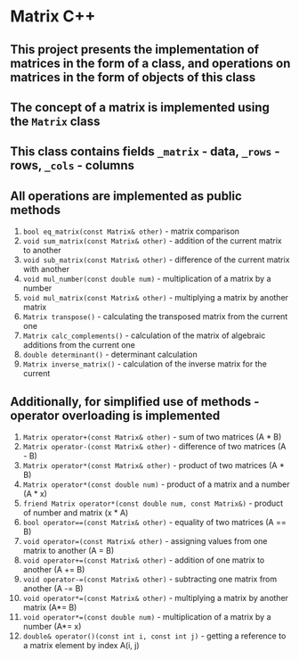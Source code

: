 # Matrix C++

## This project presents the implementation of matrices in the form of a class, and operations on matrices in the form of objects of this class

## The concept of a matrix is implemented using the `Matrix` class

## This class contains fields `_matrix` - data, `_rows` - rows, `_cols` - columns

## All operations are implemented as public methods

 1) `bool eq_matrix(const Matrix& other)` - matrix comparison
 2) `void sum_matrix(const Matrix& other)` - addition of the current matrix to another
 3) `void sub_matrix(const Matrix& other)` - difference of the current matrix with another
 4) `void mul_number(const double num)` - multiplication of a matrix by a number
 5) `void mul_matrix(const Matrix& other)` - multiplying a matrix by another matrix
 6) `Matrix transpose()` - calculating the transposed matrix from the current one
 7) `Matrix calc_complements()` - calculation of the matrix of algebraic additions from the current one
 8) `double determinant()` - determinant calculation
 9) `Matrix inverse_matrix()` - calculation of the inverse matrix for the current

## Additionally, for simplified use of methods - operator overloading is implemented

 1) `Matrix operator+(const Matrix& other)` - sum of two matrices (A * B)
 2) `Matrix operator-(const Matrix& other)` - difference of two matrices (A - B) 
 3) `Matrix operator*(const Matrix& other)` - product of two matrices (A * B)
 4) `Matrix operator*(const double num)` - product of a matrix and a number (A * x)
 5) `friend Matrix operator*(const double num, const Matrix&)` - product of number and matrix (x * A)
 6) `bool operator==(const Matrix& other)` - equality of two matrices (A == B)
 7) `void operator=(const Matrix& other)` - assigning values from one matrix to another (A = B)
 8) `void operator+=(const Matrix& other)` - addition of one matrix to another (A += B)
 9) `void operator-=(const Matrix& other)` - subtracting one matrix from another (A -= B)
 10) `void operator*=(const Matrix& other)` - multiplying a matrix by another matrix (A*= B)
 11) `void operator*=(const double num)` - multiplication of a matrix by a number (A*= x)
 12) `double& operator()(const int i, const int j)` - getting a reference to a matrix element by index A(i, j)
